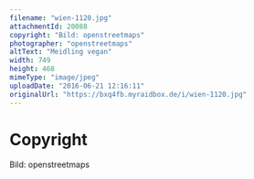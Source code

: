 ```yaml
---
filename: "wien-1120.jpg"
attachmentId: 20088
copyright: "Bild: openstreetmaps"
photographer: "openstreetmaps"
altText: "Meidling vegan"
width: 749
height: 468
mimeType: "image/jpeg"
uploadDate: "2016-06-21 12:16:11"
originalUrl: "https://bxq4fb.myraidbox.de/i/wien-1120.jpg"
---
```


# Copyright

Bild: openstreetmaps
